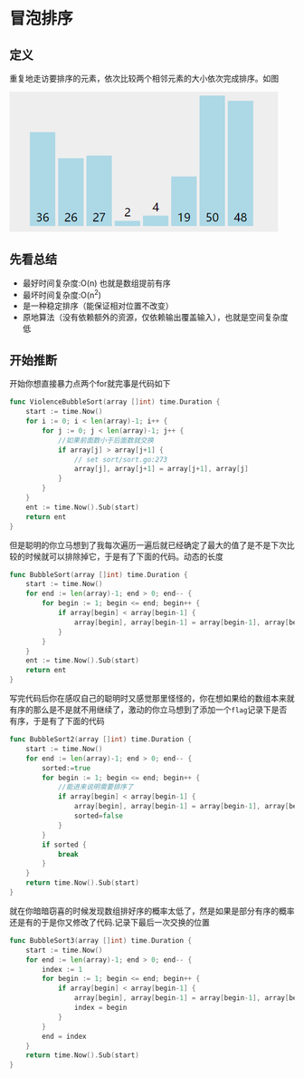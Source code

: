# 冒泡排序

## 定义

重复地走访要排序的元素，依次比较两个相邻元素的大小依次完成排序。如图

![bubble sort](../../../img/bubble_sort.gif)

## 先看总结

* 最好时间复杂度:O(n) 也就是数组提前有序
* 最坏时间复杂度:O(n<sup>2</sup>)
* 是一种稳定排序（能保证相对位置不改变）
* 原地算法（没有依赖额外的资源，仅依赖输出覆盖输入），也就是空间复杂度低

## 开始推断

开始你想直接暴力点两个for就完事是代码如下

```go
func ViolenceBubbleSort(array []int) time.Duration {
	start := time.Now()
	for i := 0; i < len(array)-1; i++ {
		for j := 0; j < len(array)-1; j++ {
			//如果前面数小于后面数就交换
			if array[j] > array[j+1] {
				// set sort/sort.go:273
				array[j], array[j+1] = array[j+1], array[j]
			}
		}
	}
	ent := time.Now().Sub(start)
	return ent
}
```

但是聪明的你立马想到了我每次遍历一遍后就已经确定了最大的值了是不是下次比较的时候就可以排除掉它，于是有了下面的代码。动态的长度

```go
func BubbleSort(array []int) time.Duration {
	start := time.Now()
	for end := len(array)-1; end > 0; end-- {
		for begin := 1; begin <= end; begin++ {
			if array[begin] < array[begin-1] {
				array[begin], array[begin-1] = array[begin-1], array[begin]
			}
		}
	}
	ent := time.Now().Sub(start)
	return ent
}
```

写完代码后你在感叹自己的聪明时又感觉那里怪怪的，你在想如果给的数组本来就有序的那么是不是就不用继续了，激动的你立马想到了添加一个`flag`记录下是否有序，于是有了下面的代码

```go
func BubbleSort2(array []int) time.Duration {
	start := time.Now()
	for end := len(array)-1; end > 0; end-- {
		sorted:=true
		for begin := 1; begin <= end; begin++ {
			//能进来说明需要排序了
			if array[begin] < array[begin-1] {
				array[begin], array[begin-1] = array[begin-1], array[begin]
				sorted=false
			}
		}
		if sorted {
			break
		}
	}
	return time.Now().Sub(start)
}
```

就在你暗暗窃喜的时候发现数组排好序的概率太低了，然是如果是部分有序的概率还是有的于是你又修改了代码.记录下最后一次交换的位置

```GO
func BubbleSort3(array []int) time.Duration {
	start := time.Now()
	for end := len(array)-1; end > 0; end-- {
		index := 1
		for begin := 1; begin <= end; begin++ {
			if array[begin] < array[begin-1] {
				array[begin], array[begin-1] = array[begin-1], array[begin]
				index = begin
			}
		}
		end = index
	}
	return time.Now().Sub(start)
}
```